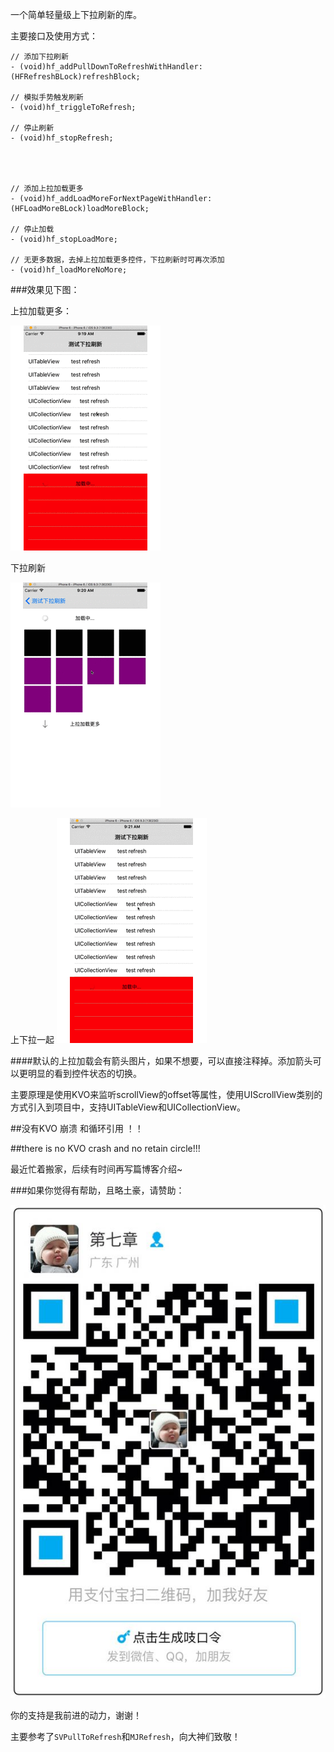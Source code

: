 一个简单轻量级上下拉刷新的库。


主要接口及使用方式：

```
// 添加下拉刷新
- (void)hf_addPullDownToRefreshWithHandler:(HFRefreshBLock)refreshBlock;

// 模拟手势触发刷新
- (void)hf_triggleToRefresh;

// 停止刷新
- (void)hf_stopRefresh;




// 添加上拉加载更多
- (void)hf_addLoadMoreForNextPageWithHandler:(HFLoadMoreBLock)loadMoreBlock;

// 停止加载
- (void)hf_stopLoadMore;

// 无更多数据，去掉上拉加载更多控件，下拉刷新时可再次添加
- (void)hf_loadMoreNoMore;

```


###效果见下图：

上拉加载更多：

![上拉加载](/readmeImage/loadmore.gif)

下拉刷新

![下拉刷新](/readmeImage/pullrefresh.gif)


上下拉一起
![上下拉一起](/readmeImage/refreshAndLoadMore.gif)


####默认的上拉加载会有箭头图片，如果不想要，可以直接注释掉。添加箭头可以更明显的看到控件状态的切换。

主要原理是使用KVO来监听scrollView的offset等属性，使用UIScrollView类别的方式引入到项目中，支持UITableView和UICollectionView。

##没有KVO 崩溃 和循环引用 ！！

##there is no KVO crash and no retain circle!!!

最近忙着搬家，后续有时间再写篇博客介绍~

###如果你觉得有帮助，且略土豪，请赞助：


![](/readmeImage/alipay.jpg)


你的支持是我前进的动力，谢谢！

主要参考了`SVPullToRefresh`和`MJRefresh`，向大神们致敬！


